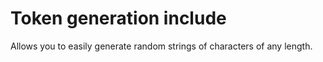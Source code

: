 # Token generation include
Allows you to easily generate random strings of characters of any length.
